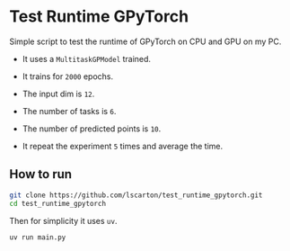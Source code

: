# Test Runtime GPyTorch

Simple script to test the runtime of GPyTorch on CPU and GPU on my PC.

- It uses a `MultitaskGPModel` trained.
- It trains for `2000` epochs.
- The input dim is `12`.
- The number of tasks is `6`.
- The number of predicted points is `10`.

- It repeat the experiment `5` times and average the time.


## How to run
```bash
git clone https://github.com/lscarton/test_runtime_gpytorch.git
cd test_runtime_gpytorch
```
Then for simplicity it uses `uv`.
```bash
uv run main.py
```
